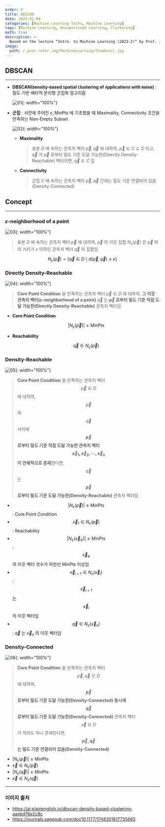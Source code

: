 ```yaml
---
order: 9
title: DBSCAN
date: 2024-01-09
categories: [Machine Learning Techs, Machine Learning]
tags: [Machine Learning, Unsupervised Learning, Clustering]
math: true
description: >-
  Based on the lecture “Intro. to Machine Learning (2023-2)” by Prof. Je Hyuk Lee, Dept. of Data Science, The Grad. School, Kookmin Univ.
image:
  path: /_post_refer_img/MachineLearning/Thumbnail.jpg
---
```


## DBSCAN
-----

- **DBSCAN(`D`ensity-`B`ased `S`patial `C`lustering of `A`pplications with `N`oise)** : 밀도 기반 배타적 분리형 군집화 알고리즘

    ![01](/_post_refer_img/MachineLearning/09-01.png){: width="100%"}

- **군집** : 사전에 주어진 $\varepsilon, \text{MinPts}$ 에 기초했을 때 Maximality, Connectivity 조건을 만족하는 Non-Empty Subset

    ![02](/_post_refer_img/MachineLearning/09-02.png){: width="100%"}

    - **Maximality**

        > 표본 $D$ 에 속하는 관측치 벡터 $\overrightarrow{p}, \overrightarrow{q}$ 에 대하여, $\overrightarrow{p} \in C \subseteq D$ 이고, $\overrightarrow{q}$ 가 $\overrightarrow{p}$ 로부터 밀도 기준 도달 가능한(Directly Density-Reachable) 벡터이면, $\overrightarrow{q} \in C$ 임

    - **Connectivity**

        > 군집 $C$ 에 속하는 관측치 벡터 $\overrightarrow{p}, \overrightarrow{q}$ 간에는 밀도 기준 연결되어 있음(Density-Connected)

## Concept
-----

### $\varepsilon$-neighborhood of a point

![03](/_post_refer_img/MachineLearning/09-03.png){: width="100%"}

> 표본 $D$ 에 속하는 관측치 벡터 $\overrightarrow{p}$ 에 대하여, $\overrightarrow{p}$ 의 이웃 집합 $N_{\varepsilon}(\overrightarrow{p})$ 은 $\overrightarrow{p}$ 와의 거리가 $\varepsilon$ 이하인 관측치 벡터 $\overrightarrow{q}$ 의 집합임

$$
N_{\varepsilon}(\overrightarrow{p})
=\{\overrightarrow{q} \in D \mid d(\overrightarrow{p},\overrightarrow{q}) \le \varepsilon\}
$$

### Directly Density-Reachable

![04](/_post_refer_img/MachineLearning/09-04.jpg){: width="100%"}

> **Core Point Condition** 을 만족하는 관측치 벡터 $\overrightarrow{p} \in D$ 에 대하여, **그 이웃 관측치 벡터($\varepsilon$-neighborhood of a point)** $\overrightarrow{q}$ 는 **$\overrightarrow{p}$ 로부터 밀도 기준 직접 도달 가능한(Directly Density-Reachable)** 관측치 벡터임

- **Core Point Condition**

    $$
    \vert N_{\varepsilon}(\overrightarrow{p}) \vert \ge \text{MinPts}
    $$

- **Reachability**

    $$
    \overrightarrow{q} \in N_{\varepsilon}(\overrightarrow{p})
    $$

### Density-Reachable

![05](/_post_refer_img/MachineLearning/09-05.jpg){: width="100%"}

> **Core Point Condition** 을 만족하는 관측치 벡터 $$\overrightarrow{p} \in D$$ 에 대하여, $$\overrightarrow{p}$$ 와 $$\overrightarrow{q}$$ 사이에 **$$\overrightarrow{p}$$ 로부터 밀도 기준 직접 도달 가능한 관측치 벡터 $$\overrightarrow{x}_{1},\overrightarrow{x}_{2},\cdots,\overrightarrow{x}_{n}$$ 이 연쇄적으로 존재**한다면, $$\overrightarrow{q}$$ 는 **$$\overrightarrow{p}$$ 로부터 밀도 기준 도달 가능한(Density-Reachable)** 관측치 벡터임

- $$\vert N_{\varepsilon}(\overrightarrow{p})\vert \ge \text{MinPts}$$ : Core Point Condition
- $$\overrightarrow{x}_{1} \in N_{\varepsilon}(\overrightarrow{p})$$ : Reachability
- $$\vert N_{\varepsilon}(\overrightarrow{x}_{\forall})\vert \ge \text{MinPts}$$ : $$\overrightarrow{x}_{\forall}$$ 의 이웃 벡터 갯수가 하한선 $\text{MinPts}$ 이상임
- $$\overrightarrow{x}_{i+1} \in N_{\varepsilon}(\overrightarrow{x}_{i})$$ : $$\overrightarrow{x}_{i+1}$$ 는 $$\overrightarrow{x}_{i}$$ 의 이웃 벡터임
- $$\overrightarrow{q} \in N_{\varepsilon}(\overrightarrow{x}_{n})$$ : $\overrightarrow{q}$ 는 $\overrightarrow{x}_{n}$ 의 이웃 벡터임

### Density-Connected

![06](/_post_refer_img/MachineLearning/09-06.jpeg){: width="100%"}

> **Core Point Condition** 을 만족하는 관측치 벡터 $$\overrightarrow{p},\overrightarrow{q} \in D$$ 에 대하여, **$$\overrightarrow{p}$$ 로부터 밀도 기준 도달 가능한(Density-Connected) 동시에 $$\overrightarrow{q}$$ 로부터 밀도 기준 도달 가능한(Density-Connected)** 관측치 벡터 $$\overrightarrow{x} \in D$$ 가 적어도 하나 존재한다면, **$$\overrightarrow{p},\overrightarrow{q}$$ 는 밀도 기준 연결되어 있음(Density-Connected)**

- $\vert N_{\varepsilon}(\overrightarrow{p})\vert \ge \text{MinPts}$
- $\overrightarrow{x} \in N_{\varepsilon}(\overrightarrow{p})$
- $\vert N_{\varepsilon}(\overrightarrow{q})\vert \ge \text{MinPts}$
- $\overrightarrow{x} \in N_{\varepsilon}(\overrightarrow{q})$

-----

### 이미지 출처

- https://ai.plainenglish.io/dbscan-density-based-clustering-aaebd76e2c8c
- https://journals.sagepub.com/doi/10.1177/1748301817735665